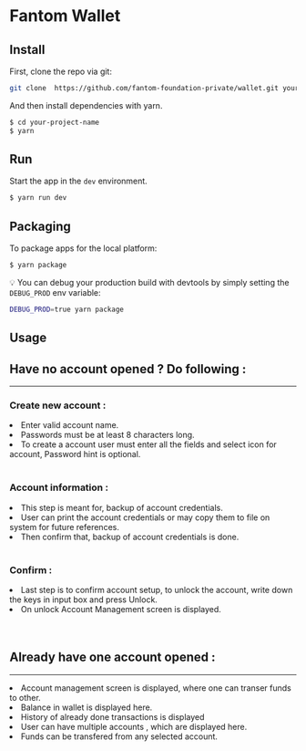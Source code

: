 # Fantom Wallet

## Install

First, clone the repo via git:

```bash
git clone  https://github.com/fantom-foundation-private/wallet.git your-project-name
```

And then install dependencies with yarn.

```bash
$ cd your-project-name
$ yarn
```

## Run

Start the app in the `dev` environment.

```bash
$ yarn run dev
```

## Packaging

To package apps for the local platform:

```bash
$ yarn package
```

:bulb: You can debug your production build with devtools by simply setting the `DEBUG_PROD` env variable:

```bash
DEBUG_PROD=true yarn package
```

## Usage

<h2>Have no account opened ? Do following : </h2>
<hr/>
<h3> Create new account : </h3>
<li> Enter valid account name.</li>
<li> Passwords must be at least 8 characters long.</li>
<li> To create a account user must enter all the fields and select icon for account, Password hint is optional. </li>
<br/>

<h3> Account information : </h3>
<li> This step is meant for,  backup of account credentials. </li>
<li> User can print the account credentials or may copy them to file on system for future references.</li>
<li> Then confirm that,  backup of account credentials is done.</li>
<br/>

<h3>Confirm  :</h3>
<li> Last step is to confirm account setup, to unlock the account, write down the keys  in input box and press Unlock. </li>
<li>On unlock Account Management screen is displayed.</li>
<br/><br/>

<h2>Already have one account opened : </h2>
<hr/>
<li>Account management screen is displayed, where one can transer funds to other. </li>
<li>Balance in wallet is displayed here.</li>
<li>History of already done transactions is displayed </li>
<li>User can have multiple accounts , which are displayed here. </li>
<li>Funds can be transfered from any selected account. </li>
